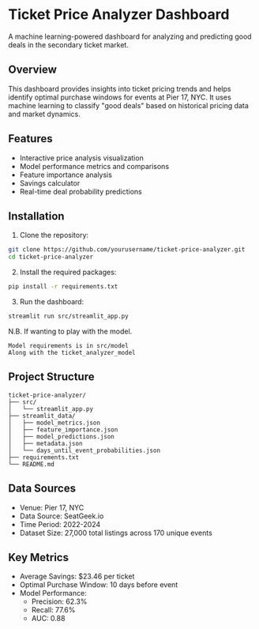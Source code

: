 # Ticket Price Analyzer Dashboard

A machine learning-powered dashboard for analyzing and predicting good deals in the secondary ticket market.

## Overview

This dashboard provides insights into ticket pricing trends and helps identify optimal purchase windows for events at Pier 17, NYC. It uses machine learning to classify "good deals" based on historical pricing data and market dynamics.

## Features

- Interactive price analysis visualization
- Model performance metrics and comparisons
- Feature importance analysis
- Savings calculator
- Real-time deal probability predictions

## Installation

1. Clone the repository:
```bash
git clone https://github.com/yourusername/ticket-price-analyzer.git
cd ticket-price-analyzer
```

2. Install the required packages:
```bash
pip install -r requirements.txt
```

3. Run the dashboard:
```bash
streamlit run src/streamlit_app.py
```
N.B. If wanting to play with the model.
```
Model requirements is in src/model
Along with the ticket_analyzer_model
```

## Project Structure

```
ticket-price-analyzer/
├── src/
│   └── streamlit_app.py
├── streamlit_data/
│   ├── model_metrics.json
│   ├── feature_importance.json
│   ├── model_predictions.json
│   ├── metadata.json
│   └── days_until_event_probabilities.json
├── requirements.txt
└── README.md
```

## Data Sources

- Venue: Pier 17, NYC
- Data Source: SeatGeek.io
- Time Period: 2022-2024
- Dataset Size: 27,000 total listings across 170 unique events

## Key Metrics

- Average Savings: $23.46 per ticket
- Optimal Purchase Window: 10 days before event
- Model Performance:
  - Precision: 62.3%
  - Recall: 77.6%
  - AUC: 0.88 